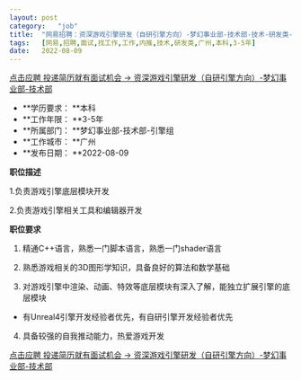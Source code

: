 ```yaml
---
layout:	post
category:	"job"
title:	"网易招聘：资深游戏引擎研发（自研引擎方向）-梦幻事业部-技术部-技术-研发类-广州本科3-5年"
tags:	[网易,招聘,面试,找工作,工作,内推,技术,研发类,广州,本科,3-5年]
date:	2022-08-09
---
```


[点击应聘 投递简历就有面试机会 ->  资深游戏引擎研发（自研引擎方向）-梦幻事业部-技术部](http://mobile.bole.netease.com/bole/boleDetail?id=21096&employeeId=346f03c3cda5f04c&key=all)



- **学历要求： **本科
- **工作年限： **3-5年
- **所属部门： **梦幻事业部-技术部-引擎组
- **工作城市： **广州
- **发布日期： **2022-08-09



**职位描述**

1.负责游戏引擎底层模块开发

2.负责游戏引擎相关工具和编辑器开发



**职位要求**

1. 精通C++语言，熟悉一门脚本语言，熟悉一门shader语言

2. 熟悉游戏相关的3D图形学知识，具备良好的算法和数学基础

3. 对游戏引擎中渲染、动画、特效等底层模块有深入了解，能独立扩展引擎的底层模块 

- 有Unreal4引擎开发经验者优先，有自研引擎开发经验者优先

4. 具备较强的自我推动能力，热爱游戏开发



[点击应聘 投递简历就有面试机会 ->  资深游戏引擎研发（自研引擎方向）-梦幻事业部-技术部](http://mobile.bole.netease.com/bole/boleDetail?id=21096&employeeId=346f03c3cda5f04c&key=all)